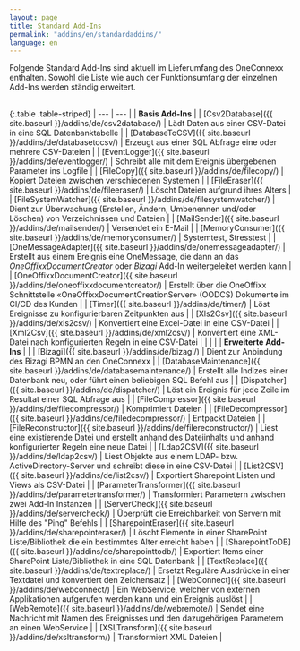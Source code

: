 ```yaml
---
layout: page
title: Standard Add-Ins
permalink: "addins/en/standardaddins/"
language: en
---
```

  
Folgende Standard Add-Ins sind aktuell im Lieferumfang des OneConnexx enthalten. Sowohl die Liste wie auch der Funktionsumfang der einzelnen Add-Ins werden ständig erweitert.<br /><br />

{:.table .table-striped}
| --- | --- |
| __Basis Add-Ins__ |
| [Csv2Database]({{ site.baseurl }}/addins/de/csv2database/) | Lädt Daten aus einer CSV-Datei in eine SQL Datenbanktabelle |
| [DatabaseToCSV]({{ site.baseurl }}/addins/de/databasetocsv/) | Erzeugt aus einer SQL Abfrage eine oder mehrere CSV-Dateien |
| [EventLogger]({{ site.baseurl }}/addins/de/eventlogger/) | Schreibt alle mit dem Ereignis übergebenen Parameter ins Logfile |
| [FileCopy]({{ site.baseurl }}/addins/de/filecopy/) | Kopiert Dateien zwischen verschiedenen Systemen |
| [FileEraser]({{ site.baseurl }}/addins/de/fileeraser/) | Löscht Dateien aufgrund ihres Alters |
| [FileSystemWatcher]({{ site.baseurl }}/addins/de/filesystemwatcher/) | Dient zur Überwachung (Erstellen, Ändern, Umbenennen und/oder Löschen) von Verzeichnissen und Dateien |
| [MailSender]({{ site.baseurl }}/addins/de/mailsender/) | Versendet ein E-Mail |
| [MemoryConsumer]({{ site.baseurl }}/addins/de/memoryconsumer/) | Systemtest, Stresstest |
| [OneMessageAdapter]({{ site.baseurl }}/addins/de/onemessageadapter/) | Erstellt aus einem Ereignis eine OneMessage, die dann an das _OneOffixxDocumentCreator_ oder _Bizagi_ Add-In weitergeleitet werden kann |
| [OneOffixxDocumentCreator]({{ site.baseurl }}/addins/de/oneoffixxdocumentcreator/) | Erstellt über die OneOffixx Schnittstelle «OneOffixxDocumentCreationServer» (OODCS) Dokumente im CI/CD des Kunden |
| [Timer]({{ site.baseurl }}/addins/de/timer/) | Löst Ereignisse zu konfigurierbaren Zeitpunkten aus |
| [Xls2Csv]({{ site.baseurl }}/addins/de/xls2csv/) | Konvertiert eine Excel-Datei in eine CSV-Datei |
| [Xml2Csv]({{ site.baseurl }}/addins/de/xml2csv/) | Konvertiert eine XML-Datei nach konfigurierten Regeln in eine CSV-Datei |
| | |
| __Erweiterte Add-Ins__ | |
| [Bizagi]({{ site.baseurl }}/addins/de/bizagi/) | Dient zur Anbindung des Bizagi BPMN an den OneConnexx |
| [DatabaseMaintenance]({{ site.baseurl }}/addins/de/databasemaintenance/) | Erstellt alle Indizes einer Datenbank neu, oder führt einen beliebigen SQL Befehl aus |
| [Dispatcher]({{ site.baseurl }}/addins/de/dispatcher/) | Löst ein Ereignis für jede Zeile im Resultat einer SQL Abfrage aus |
| [FileCompressor]({{ site.baseurl }}/addins/de/filecompressor/) | Komprimiert Dateien |
| [FileDecompressor]({{ site.baseurl }}/addins/de/filedecompressor/) | Entpackt Dateien |
| [FileReconstructor]({{ site.baseurl }}/addins/de/filereconstructor/) | Liest eine existierende Datei und erstellt anhand des Dateiinhalts und anhand konfigurierter Regeln eine neue Datei |
| [Ldap2CSV]({{ site.baseurl }}/addins/de/ldap2csv/) | Liest Objekte aus einem LDAP- bzw. ActiveDirectory-Server und schreibt diese in eine CSV-Datei |
| [List2CSV]({{ site.baseurl }}/addins/de/list2csv/) | Exportiert Sharepoint Listen und Views als CSV-Datei |
| [ParameterTransformer]({{ site.baseurl }}/addins/de/parametertransformer/) | Transformiert Parametern zwischen zwei Add-In Instanzen |
| [ServerCheck]({{ site.baseurl }}/addins/de/servercheck/) | Überprüft die Erreichbarkeit von Servern mit Hilfe des "Ping" Befehls |
| [SharepointEraser]({{ site.baseurl }}/addins/de/sharepointeraser/) | Löscht Elemente in einer SharePoint Liste/Bibliothek die ein bestimmtes Alter erreicht haben |
| [SharepointToDB]({{ site.baseurl }}/addins/de/sharepointtodb/) | Exportiert Items einer SharePoint Liste/Bibliothek in eine SQL Datenbank |
| [TextReplace]({{ site.baseurl }}/addins/de/textreplace/) | Ersetzt Reguläre Ausdrücke in einer Textdatei und konvertiert den Zeichensatz |
| [WebConnect]({{ site.baseurl }}/addins/de/webconnect/) | Ein WebService, welcher von externen Applikationen aufgerufen werden kann und ein Ereignis auslöst |
| [WebRemote]({{ site.baseurl }}/addins/de/webremote/) | Sendet eine Nachricht mit Namen des Ereignisses und den dazugehörigen Parametern an einen WebService |
| [XSLTransform]({{ site.baseurl }}/addins/de/xsltransform/) | Transformiert XML Dateien |

